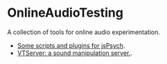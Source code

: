 # OnlineAudioTesting
A collection of tools for online audio experimentation.

* [Some scripts and plugins for jsPsych](tree/master/jspsych/).
* [VTServer: a sound manipulation server.](https://github.com/egaudrain/VTServer).
